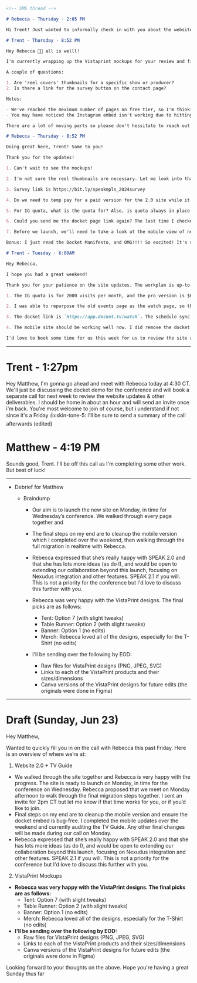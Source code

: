 ```md
<!-- SMS thread -->

# Rebecca - Thursday · 2:05 PM

Hi Trent! Just wanted to informally check in with you about the website progress. I made a bunch of updates to the work on doc with suggested edits last week. Were you able to make those yet? Let me know if you have questions!

# Trent - Thursday · 8:52 PM

Hey Rebecca 👋🏾 all is welll!

I'm currently wrapping up the Vistaprint mockups for your review and finishing the site updates. Dark green tasks are 100%, light green needs review, yellow is in progress, and gray is TBD.

A couple of questions:

1. Are 'reel covers' thumbnails for a specific show or producer?
2. Is there a link for the survey button on the contact page?

Notes:

- We've reached the meximum number of pages on free tier, so I'm thinking maybe the watch page can link directly to docket in the meantime but let me know what you think.
- You may have noticed the Instagram embed isn't working due to hitting our monthly quota but it will resume on June 22nd.

There are a lot of moving parts so please don't hessitate to reach out I miss something or if you need anything at all

# Rebecca - Thursday · 8:52 PM

Doing great here, Trent! Same to you!

Thank you for the updates!

1. Can't wait to see the mockups!

2. I'm not sure the reel thumbnails are necessary. Let me look into that. If we move forward, it would be for any reel we publish to give the feed a consistent look and feel. See the current reels. Again, might not be necessary.

3. Survey link is https://bit.ly/speakmpls_2024survey

4. Do we need to temp pay for a paid version for the 2.0 site while it's in development? I'm willing to do that to get the Watch page set up!

5. For IG quota, what is the quota for? Also, is quota always in place or just on the free tier of the development page? What's the price for unlimited?

6. Could you send me the docket page link again? The last time I checked on it, the schedules and what what was airing still wasn't lining up.

7. Before we launch, we'll need to take a look at the mobile view of new site.

Bonus: I just read the Docket Manifesto, and OMG!!!! So excited! It's so great! I have lots of ideas!

# Trent - Tuesday · 6:00AM

Hey Rebecca,

I hope you had a great weekend!

Thank you for your patience on the site updates. The workplan is up-to-date and I think everything is in a good spot.

1. The IG quota is for 2000 visits per month, and the pro version is $6/month but I went ahead and created a new account so we can continue to use the free tier. The IG feed should showup on site 1.0 and 2.0 now.

2. I was able to repurpose the old events page as the watch page, so that should be live now.

3. The docket link is `https://app.docket.tv/watch`. The schedule sync seems to be working much better than before, but not perfect. I'll continue to monitor and setup some automated tests so we can ensure it's bulletproof.

4. The mobile site should be working well now. I did remove the docket embed from mobile since docket is not mobile-ready but that will be the next highest priority on the development side.

I'd love to book some time for us this week for us to review the site and vistaprint mockups together.
```

---

# Trent - 1:27pm

Hey Matthew, I'm gonna go ahead and meet with Rebecca today at 4:30 CT. We'll just be discussing the docket demo for the conference and will book a separate call for next week to review the website updates & other deliverables.
I should be home in about an hour and will send an invite once i'm back. You're most welcome to join of course, but i understand if not since it's a Friday :+1::skin-tone-5: i'll be sure to send a summary of the call afterwards (edited)

# Matthew - 4:19 PM

Sounds good, Trent. I'll be off this call as I'm completing some other work. But best of luck!

---

- Debrief for Matthew

  - Braindump

    - Our aim is to launch the new site on Monday, in time for Wednesday’s conference. We walked through every page together and
    - The final steps on my end are to cleanup the mobile version which I completed over the weekend, then walking through the full migration in realtime with Rebecca.
    - Rebecca expressed that she’s really happy with SPEAK 2.0 and that she has lots more ideas (as do I), and would be open to extending our collaboration beyond this launch, focusing on Nexudus integration and other features. SPEAK 2.1 if you will. This is not a priority for the conference but I'd love to discuss this further with you.

    - Rebecca was very happy with the VistaPrint designs. The final picks are as follows:
      - Tent: Option 7 (with slight tweaks)
      - Table Runner: Option 2 (with slight tweaks)
      - Banner: Option 1 (no edits)
      - Merch: Rebecca loved all of the designs, especially for the T-Shirt (no edits)
    - I'll be sending over the following by EOD:
      - Raw files for VistaPrint designs (PNG, JPEG, SVG)
      - Links to each of the VistaPrint products and their sizes/dimensions
      - Canva versions of the VistaPrint designs for future edits (the originals were done in Figma)

---

# Draft (Sunday, Jun 23)

Hey Matthew,

Wanted to quickly fill you in on the call with Rebecca this past Friday. Here is an overview of where we’re at:

1. Website 2.0 + TV Guide

- We walked through the site together and Rebecca is very happy with the progress. The site is ready to launch on Monday, in time for the conference on Wednesday. Rebecca proposed that we meet on Monday afternoon to walk through the final migration steps together. I sent an invite for 2pm CT but let me know if that time works for you, or if you’d like to join.
- Final steps on my end are to cleanup the mobile version and ensure the docket embed is bug-free. I completed the mobile updates over the weekend and currently auditing the TV Guide. Any other final changes will be made during our call on Monday.
- Rebecca expressed that she’s really happy with SPEAK 2.0 and that she has lots more ideas (as do I), and would be open to extending our collaboration beyond this launch, focusing on Nexudus integration and other features. SPEAK 2.1 if you will. This is not a priority for the conference but I'd love to discuss this further with you.

2. VistaPrint Mockups

- **Rebecca was very happy with the VistaPrint designs. The final picks are as follows:**
  - Tent: Option 7 (with slight tweaks)
  - Table Runner: Option 2 (with slight tweaks)
  - Banner: Option 1 (no edits)
  - Merch: Rebecca loved all of the designs, especially for the T-Shirt (no edits)
- **I'll be sending over the following by EOD:**
  - Raw files for VistaPrint designs (PNG, JPEG, SVG)
  - Links to each of the VistaPrint products and their sizes/dimensions
  - Canva versions of the VistaPrint designs for future edits (the originals were done in Figma)

Looking forward to your thoughts on the above. Hope you're having a great Sunday thus far
